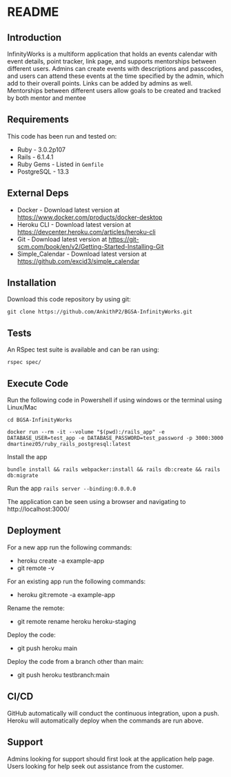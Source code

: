 # README

## Introduction ##

InfinityWorks is a multiform application that holds an events calendar with event details, point tracker, link page, and supports mentorships between different users. Admins can create events with descriptions and passcodes, and users can attend these events at the time specified by the admin, which add to their overall points. Links can be added by admins as well. Mentorships between different users allow goals to be created and tracked by both mentor and mentee

## Requirements ##

This code has been run and tested on:

* Ruby - 3.0.2p107
* Rails - 6.1.4.1
* Ruby Gems - Listed in `Gemfile`
* PostgreSQL - 13.3 

## External Deps  ##

* Docker - Download latest version at https://www.docker.com/products/docker-desktop
* Heroku CLI - Download latest version at https://devcenter.heroku.com/articles/heroku-cli
* Git - Download latest version at https://git-scm.com/book/en/v2/Getting-Started-Installing-Git
* Simple_Calendar - Download latest version at https://github.com/excid3/simple_calendar

## Installation ##

Download this code repository by using git:

 `git clone https://github.com/AnkithP2/BGSA-InfinityWorks.git`


## Tests ##

An RSpec test suite is available and can be ran using:

  `rspec spec/`

## Execute Code ##

Run the following code in Powershell if using windows or the terminal using Linux/Mac

  `cd BGSA-InfinityWorks`

  `docker run --rm -it --volume "$(pwd):/rails_app" -e DATABASE_USER=test_app -e DATABASE_PASSWORD=test_password -p 3000:3000 dmartinez05/ruby_rails_postgresql:latest`

Install the app

  `bundle install && rails webpacker:install && rails db:create && rails db:migrate`

Run the app
  `rails server --binding:0.0.0.0`

The application can be seen using a browser and navigating to http://localhost:3000/

<!-- ## Environmental Variables/Files ##

** Add instructions/description if your application requires it. -->

## Deployment ## 

For a new app run the following commands:
- heroku create -a example-app
- git remote -v

For an existing app run the following commands:
- heroku git:remote -a example-app

Rename the remote:
- git remote rename heroku heroku-staging

Deploy the code:
- git push heroku main

Deploy the code from a branch other than main:
- git push heroku testbranch:main

## CI/CD ##

GitHub automatically will conduct the continuous integration, upon a push. Heroku will automatically deploy when the commands are run above.

## Support ##

Admins looking for support should first look at the application help page.
Users looking for help seek out assistance from the customer.

